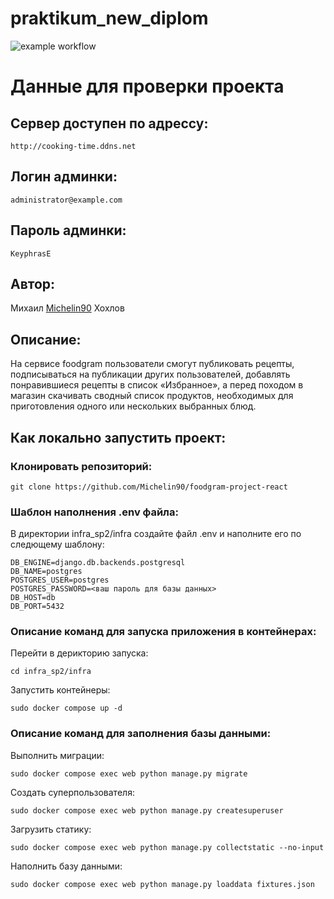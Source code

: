 # praktikum_new_diplom
![example workflow](https://github.com/Michelin90/foodgram-project-react/actions/workflows/main.yml/badge.svg)

# Данные для проверки проекта
## Сервер доступен по адрессу:
```
http://cooking-time.ddns.net
```
## Логин админки:
```
administrator@example.com
```
## Пароль админки:
```
KeyphrasE
```

## Автор:

Михаил [Michelin90](https://github.com/Michelin90) Хохлов

## Описание:

На сервисе foodgram пользователи смогут публиковать рецепты, 
подписываться на публикации других пользователей, 
добавлять понравившиеся рецепты в список «Избранное», 
а перед походом в магазин скачивать сводный список продуктов, 
необходимых для приготовления одного или нескольких выбранных блюд.

## Как  локально запустить проект:

### Клонировать репозиторий:

```
git clone https://github.com/Michelin90/foodgram-project-react
```

### Шаблон наполнения .env файла:

В директории infra_sp2/infra создайте файл .env и наполните его по следющему шаблону:

```
DB_ENGINE=django.db.backends.postgresql
DB_NAME=postgres
POSTGRES_USER=postgres
POSTGRES_PASSWORD=<ваш пароль для базы данных>
DB_HOST=db
DB_PORT=5432
```

### Описание команд для запуска приложения в контейнерах:

Перейти в дерикторию запуска:

```
cd infra_sp2/infra
```

Запустить контейнеры:

```
sudo docker compose up -d
```

### Описание команд для заполнения базы данными:

Выполнить миграции:

```
sudo docker compose exec web python manage.py migrate
```
Создать суперпользователя:

```
sudo docker compose exec web python manage.py createsuperuser
```

Загрузить статику:

```
sudo docker compose exec web python manage.py collectstatic --no-input
```

Наполнить базу данными:
```
sudo docker compose exec web python manage.py loaddata fixtures.json
```
